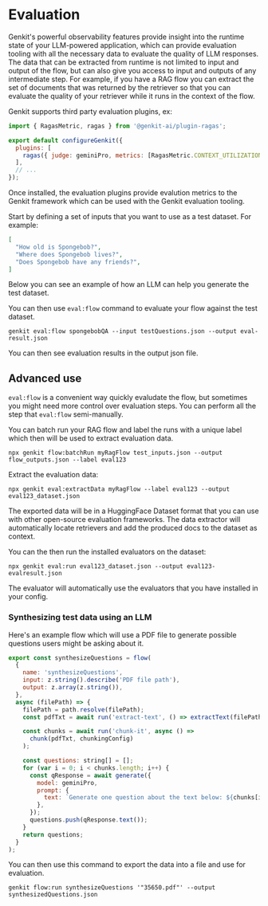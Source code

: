 
# Evaluation

Genkit's powerful observability features provide insight into the runtime state
of your LLM-powered application, which can provide evaluation tooling with all
the necessary data to evaluate the quality of LLM responses. The data that can
be extracted from runtime is not limited to input and output of the flow, but
can also give you access to input and outputs of any intermediate step. For
example, if you have a RAG flow you can extract the set of documents that was
returned by the retriever so that you can evaluate the quality of your retriever
while it runs in the context of the flow.

Genkit supports third party evaluation plugins, ex:

```js
import { RagasMetric, ragas } from '@genkit-ai/plugin-ragas';

export default configureGenkit({
  plugins: [
    ragas({ judge: geminiPro, metrics: [RagasMetric.CONTEXT_UTILIZATION] }),
  ],
  // ...
});
```

Once installed, the evaluation plugins provide evalution metrics to the Genkit framework which can be used with the Genkit evaluation tooling.

Start by defining a set of inputs that you want to use as a test dataset. For example:

```json
[
  "How old is Spongebob?",
  "Where does Spongebob lives?",
  "Does Spongebob have any friends?",
]
```

Below you can see an example of how an LLM can help you generate the test dataset.

You can then use `eval:flow` command to evaluate your flow against the test dataset.

```posix-terminal
genkit eval:flow spongebobQA --input testQuestions.json --output eval-result.json
```

You can then see evaluation results in the output json file.

## Advanced use

`eval:flow` is a convenient way quickly evaludate the flow, but sometimes you might need more control over evaluation steps. You can perform all the step that `eval:flow` semi-manually.

You can batch run your RAG flow and label the runs with a unique label which then will be used to extract evaluation data.

```posix-terminal
npx genkit flow:batchRun myRagFlow test_inputs.json --output flow_outputs.json --label eval123
```

Extract the evaluation data:

```posix-terminal
npx genkit eval:extractData myRagFlow --label eval123 --output eval123_dataset.json
```

The exported data will be in a HuggingFace Dataset format that you can use with
other open-source evaluation frameworks. The data extractor will automatically
locate retrievers and add the produced docs to the dataset as context.

You can the then run the installed evaluators on the dataset:

```posix-terminal
npx genkit eval:run eval123_dataset.json --output eval123-evalresult.json
```

The evaluator will automatically use the evaluators that you have installed in
your config.


### Synthesizing test data using an LLM

Here's an example flow which will use a PDF file to generate possible questions users might be asking about it.

```js
export const synthesizeQuestions = flow(
  {
    name: 'synthesizeQuestions',
    input: z.string().describe('PDF file path'),
    output: z.array(z.string()),
  },
  async (filePath) => {
    filePath = path.resolve(filePath);
    const pdfTxt = await run('extract-text', () => extractText(filePath));

    const chunks = await run('chunk-it', async () =>
      chunk(pdfTxt, chunkingConfig)
    );

    const questions: string[] = [];
    for (var i = 0; i < chunks.length; i++) {
      const qResponse = await generate({
        model: geminiPro,
        prompt: {
          text: `Generate one question about the text below: ${chunks[i]}`,
        },
      });
      questions.push(qResponse.text());
    }
    return questions;
  }
);
```

You can then use this command to export the data into a file and use for evaluation.

```posix-terminal
genkit flow:run synthesizeQuestions '"35650.pdf"' --output synthesizedQuestions.json
```
